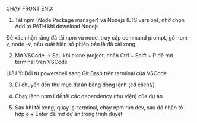 CHẠY FRONT END: 

1) TảI npm (Node Package manager) và Nodejs (LTS version), nhớ chọn Add to PATH khi download Nodejs 

Để xác nhận rằng đã tải npm và node, truy cập command prompt, gõ npm -v, node -v, nếu xuất hiện số 
phiên bản là đã cài xong

2) Mở VSCode -> Sau khi clone project, nhấn Ctrl + Shift + P để mở terminal trên VSCode

LƯU Ý: Đổi từ powershell sang Git Bash trên terminal của VSCode

3) Di chuyển đến thư mục dự án bằng dòng lệnh (cd client/)

4) Chạy lệnh npm i để tải các dependency (thư viện) của dự án

5) Sau khi tải xong, quay lại terminal, chạy npm run dev, sau đó nhấn tổ hợp o + Enter để mở dự án trong trình duyệt 
